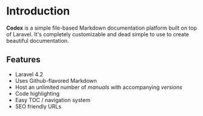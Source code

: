 # Introduction
**Codex** is a simple file-based Markdown documentation platform built on top of Laravel. It's completely customizable and dead simple to use to create beautiful documentation.

## Features
- Laravel 4.2
- Uses Github-flavored Markdown
- Host an unlimited number of *manuals* with accompanying *versions*
- Code highlighting
- Easy TOC / navigation system
- SEO friendly URLs
